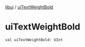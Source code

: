 [libui](README.md) / [uiTextWeightBold](ui-text-weight-bold.md)

# uiTextWeightBold

`val uiTextWeightBold: UInt`